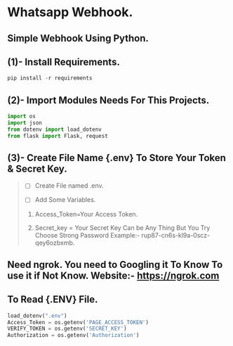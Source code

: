 # Whatsapp Webhook.

## Simple Webhook Using Python.

## (1)- Install Requirements.

```powershell
pip install -r requirements
```

## (2)- Import Modules Needs For This Projects.

```python
import os
import json
from dotenv import load_dotenv
from flask import Flask, request
```

## (3)- Create File Name {.env} To Store Your Token & Secret Key.

> - [ ]  Create File named .env.
> 
> - [ ]  Add Some Variables.
>   
>   1. Access_Token=Your Access Token.
>   
>   2. Secret_key = Your Secret Key Can be Any Thing But You Try Choose Strong Password Example:- rup87-cn6s-kl9a-0scz-qey6ozbxmb.
>      
>      
>      
>      

## Need ngrok. You need to Googling it To Know To use it if Not Know. Website:- https://ngrok.com



## To Read {.ENV} File.

```python
load_dotenv(".env")
Access_Token = os.getenv('PAGE_ACCESS_TOKEN')
VERIFY_TOKEN = os.getenv('SECRET_KEY')
Authorization = os.getenv('Authorization')
```












